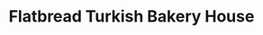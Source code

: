 ---
title: "Flatbread Turkish Bakery House"
url: /edinburgh/flatbread-turkish-bakery-house/
shop: bakery
---
